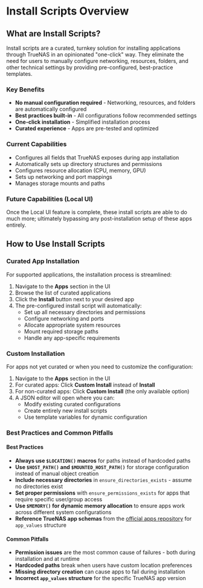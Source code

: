 # Install Scripts Overview

## What are Install Scripts?

Install scripts are a curated, turnkey solution for installing applications through TrueNAS in an opinionated "one-click" way. They eliminate the need for users to manually configure networking, resources, folders, and other technical settings by providing pre-configured, best-practice templates.

### Key Benefits
- **No manual configuration required** - Networking, resources, and folders are automatically configured
- **Best practices built-in** - All configurations follow recommended settings
- **One-click installation** - Simplified installation process
- **Curated experience** - Apps are pre-tested and optimized

### Current Capabilities
- Configures all fields that TrueNAS exposes during app installation
- Automatically sets up directory structures and permissions
- Configures resource allocation (CPU, memory, GPU)
- Sets up networking and port mappings
- Manages storage mounts and paths

### Future Capabilities (Local UI)
Once the Local UI feature is complete, these install scripts are able to do much more; ultimately bypassing any post-installation setup of these apps entirely. 

## How to Use Install Scripts

### Curated App Installation
For supported applications, the installation process is streamlined:

1. Navigate to the **Apps** section in the UI
2. Browse the list of curated applications
3. Click the **Install** button next to your desired app
4. The pre-configured install script will automatically:
   - Set up all necessary directories and permissions
   - Configure networking and ports
   - Allocate appropriate system resources
   - Mount required storage paths
   - Handle any app-specific requirements

### Custom Installation
For apps not yet curated or when you need to customize the configuration:

1. Navigate to the **Apps** section in the UI
2. For curated apps: Click **Custom Install** instead of **Install**
3. For non-curated apps: Click **Custom Install** (the only available option)
4. A JSON editor will open where you can:
   - Modify existing curated configurations
   - Create entirely new install scripts
   - Use template variables for dynamic configuration

### Best Practices and Common Pitfalls

#### Best Practices
- **Always use `$LOCATION()` macros** for paths instead of hardcoded paths
- **Use `$HOST_PATH()` and `$MOUNTED_HOST_PATH()`** for storage configuration instead of manual object creation
- **Include necessary directories** in `ensure_directories_exists` - assume no directories exist
- **Set proper permissions** with `ensure_permissions_exists` for apps that require specific user/group access
- **Use `$MEMORY()` for dynamic memory allocation** to ensure apps work across different system configurations
- **Reference TrueNAS app schemas** from the [official apps repository](https://github.com/truenas/apps) for `app_values` structure

#### Common Pitfalls
- **Permission issues** are the most common cause of failures - both during installation and at runtime
- **Hardcoded paths** break when users have custom location preferences
- **Missing directory creation** can cause apps to fail during installation
- **Incorrect `app_values` structure** for the specific TrueNAS app version